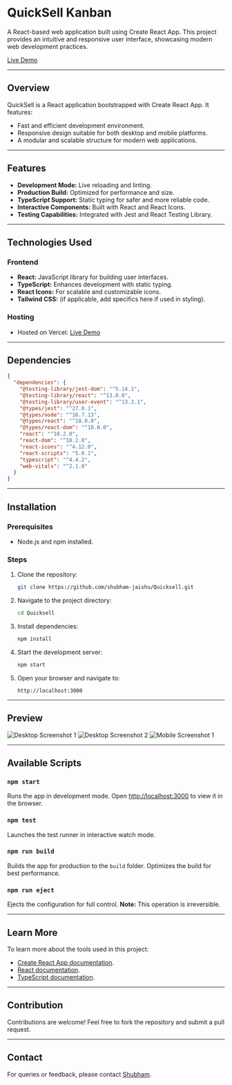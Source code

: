 # QuickSell Kanban

A React-based web application built using Create React App. This project provides an intuitive and responsive user interface, showcasing modern web development practices.

[Live Demo](https://quicksell-liart.vercel.app/)

---

## Overview
QuickSell is a React application bootstrapped with Create React App. It features:
- Fast and efficient development environment.
- Responsive design suitable for both desktop and mobile platforms.
- A modular and scalable structure for modern web applications.

---

## Features
- **Development Mode:** Live reloading and linting.
- **Production Build:** Optimized for performance and size.
- **TypeScript Support:** Static typing for safer and more reliable code.
- **Interactive Components:** Built with React and React Icons.
- **Testing Capabilities:** Integrated with Jest and React Testing Library.

---

## Technologies Used

### Frontend
- **React:** JavaScript library for building user interfaces.
- **TypeScript:** Enhances development with static typing.
- **React Icons:** For scalable and customizable icons.
- **Tailwind CSS:** (if applicable, add specifics here if used in styling).

### Hosting
- Hosted on Vercel: [Live Demo](https://quicksell-liart.vercel.app/)

---

## Dependencies
```json
{
  "dependencies": {
    "@testing-library/jest-dom": "^5.14.1",
    "@testing-library/react": "^13.0.0",
    "@testing-library/user-event": "^13.2.1",
    "@types/jest": "^27.0.1",
    "@types/node": "^16.7.13",
    "@types/react": "^18.0.0",
    "@types/react-dom": "^18.0.0",
    "react": "^18.2.0",
    "react-dom": "^18.2.0",
    "react-icons": "^4.12.0",
    "react-scripts": "5.0.1",
    "typescript": "^4.4.2",
    "web-vitals": "^2.1.0"
  }
}
```

---

## Installation

### Prerequisites
- Node.js and npm installed.

### Steps
1. Clone the repository:
   ```bash
   git clone https://github.com/shubham-jaishu/Quicksell.git
   ```

2. Navigate to the project directory:
   ```bash
   cd Quicksell
   ```

3. Install dependencies:
   ```bash
   npm install
   ```

4. Start the development server:
   ```bash
   npm start
   ```

5. Open your browser and navigate to:
   ```
   http://localhost:3000
   ```

---

## Preview
![Desktop Screenshot 1](./preview/Desktop-1.png)
![Desktop Screenshot 2](./preview/Desktop-2.png)
![Mobile Screenshot 1](./preview/Mobile-1.png)

---

## Available Scripts

### `npm start`
Runs the app in development mode. Open [http://localhost:3000](http://localhost:3000) to view it in the browser.

### `npm test`
Launches the test runner in interactive watch mode.

### `npm run build`
Builds the app for production to the `build` folder. Optimizes the build for best performance.

### `npm run eject`
Ejects the configuration for full control. **Note:** This operation is irreversible.

---

## Learn More
To learn more about the tools used in this project:
- [Create React App documentation](https://facebook.github.io/create-react-app/docs/getting-started).
- [React documentation](https://reactjs.org/).
- [TypeScript documentation](https://www.typescriptlang.org/).

---

## Contribution
Contributions are welcome! Feel free to fork the repository and submit a pull request.

---

## Contact
For queries or feedback, please contact [Shubham](mailto:shubhamjaishu@gmail.com).
